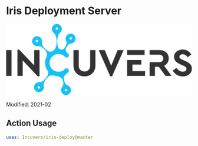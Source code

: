 # Iris Deployment Server

![img](/docs/img/Incuvers-black.png)

Modified: 2021-02

## Action Usage
```yaml
uses: Incuvers/iris-deploy@master
```
